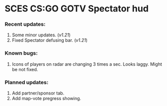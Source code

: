 # SCES CS:GO GOTV Spectator hud

### Recent updates:
1. Some minor updates. (_v1.21_)
2. Fixed Spectator defusing bar. (_v1.21_)

### Known bugs:
1. Icons of players on radar are changing 3 times a sec. Looks laggy. Might be not fixed.

### Planned updates:
1. Add partner/sponsor tab.
2. Add map-vote pregress showing.
